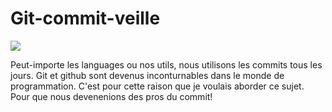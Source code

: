 # Git-commit-veille

<img src="https://media1.tenor.com/images/864b1c85c67c84191b95b3bd8ec843c9/tenor.gif?itemid=4771225">

Peut-importe les languages ou nos utils, nous utilisons les commits tous les jours. Git et github sont devenus inconturnables dans le monde de programmation. 
C'est pour cette raison que je voulais aborder ce sujet. Pour que nous devenenions des pros du commit! 

